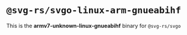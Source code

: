 # `@svg-rs/svgo-linux-arm-gnueabihf`

This is the **armv7-unknown-linux-gnueabihf** binary for `@svg-rs/svgo`
